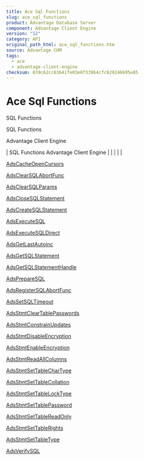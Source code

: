 ```yaml
---
title: Ace Sql Functions
slug: ace_sql_functions
product: Advantage Database Server
component: Advantage Client Engine
version: "12"
category: API
original_path_html: ace_sql_functions.htm
source: Advantage CHM
tags:
  - ace
  - advantage-client-engine
checksum: 039c62cc63641fe03e0f339b4cfc829246695e85
---
```


# Ace Sql Functions

SQL Functions

SQL Functions

Advantage Client Engine

| SQL Functions  Advantage Client Engine |  |  |  |  |

[AdsCacheOpenCursors](ace_adscacheopencursors.md)

[AdsClearSQLAbortFunc](ace_adsclearsqlabortfunc.md)

[AdsClearSQLParams](ace_adsclearsqlparams.md)

[AdsCloseSQLStatement](ace_adsclosesqlstatement.md)

[AdsCreateSQLStatement](ace_adscreatesqlstatement.md)

[AdsExecuteSQL](ace_adsexecutesql.md)

[AdsExecuteSQLDirect](ace_adsexecutesqldirect.md)

[AdsGetLastAutoinc](ace_adsgetlastautoinc.md)

[AdsGetSQLStatement](ace_adsgetsqlstatement.md)

[AdsGetSQLStatementHandle](ace_adsgetsqlstatementhandle.md)

[AdsPrepareSQL](ace_adspreparesql.md)

[AdsRegisterSQLAbortFunc](ace_adsregistersqlabortfunc.md)

[AdsSetSQLTimeout](ace_adssetsqltimeout.md)

[AdsStmtClearTablePasswords](ace_adsstmtcleartablepasswords.md)

[AdsStmtConstrainUpdates](ace_adsstmtconstrainupdates.md)

[AdsStmtDisableEncryption](ace_adsstmtdisableencryption.md)

[AdsStmtEnableEncryption](ace_adsstmtenableencryption.md)

[AdsStmtReadAllColumns](ace_adsstmtreadallcolumns.md)

[AdsStmtSetTableCharType](ace_adsstmtsettablechartype.md)

[AdsStmtSetTableCollation](ace_adsstmtsettablecollation.md)

[AdsStmtSetTableLockType](ace_adsstmtsettablelocktype.md)

[AdsStmtSetTablePassword](ace_adsstmtsettablepassword.md)

[AdsStmtSetTableReadOnly](ace_adsstmtsettablereadonly.md)

[AdsStmtSetTableRights](ace_adsstmtsettablerights.md)

[AdsStmtSetTableType](ace_adsstmtsettabletype.md)

[AdsVerifySQL](ace_adsverifysql.md)

